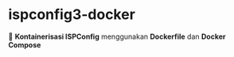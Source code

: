 # ispconfig3-docker
🚀 **Kontainerisasi ISPConfig** menggunakan **Dockerfile** dan **Docker Compose** 
